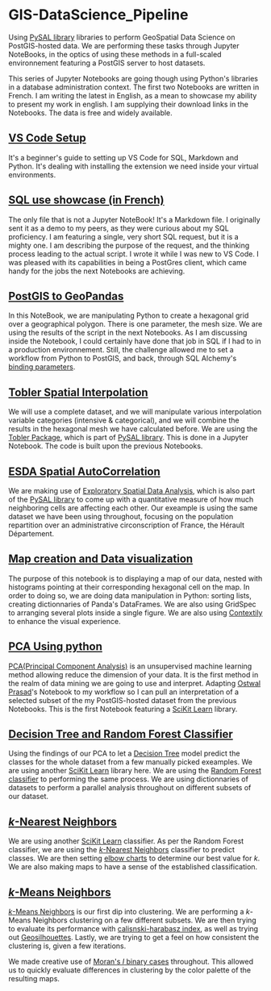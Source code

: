 # GIS-DataScience_Pipeline

Using [PySAL library](http://pysal.org/pysal/) libraries to perform GeoSpatial Data Science on PostGIS-hosted data. We are performing these tasks through Jupyter NoteBooks, in the optics of using these methods in a full-scaled environnement featuring a PostGIS server to host datasets.

This series of Jupyter Notebooks are going though using Python's libraries in a database administration context. The first two Notebooks are written in French. I am writing the latest in English, as a mean to showcase my ability to present my work in english. I am supplying their download links in the Notebooks. The data is free and widely available.

## [VS Code Setup](https://github.com/AdrienGahery/GIS-DataScience_Pipeline/blob/main/0_VSCode_setup.ipynb)

It's a beginner's guide to setting up VS Code for SQL, Markdown and Python. It's dealing with installing the extension we need inside your virtual environments.

## [SQL use showcase (in French)](https://github.com/AdrienGahery/GIS-DataScience_Pipeline/blob/main/1_SQL.md)

The only file that is not a Jupyter NoteBook! It's a Markdown file. I originally sent it as a demo to my peers, as they were curious about my SQL proficiency. I am featuring a single, very short SQL request, but it is a mighty one. I am describing the purpose of the request, and the thinking process leading to the actual script. I wrote it while I was new to VS Code. I was pleased with its capabilities in being a PostGres client, which came handy for the jobs the next Notebooks are achieving.

## [PostGIS to GeoPandas](https://github.com/AdrienGahery/GIS-DataScience_Pipeline/blob/main/2_PostGIS_to_GeoPandas.ipynb)

In this NoteBook, we are manipulating Python to create a hexagonal grid over a geographical polygon. There is one parameter, the mesh size. We are using the results of the script in the next Notebooks. As I am discussing inside the Notebook, I could certainly have done that job in SQL if I had to in a production environnement. Still, the challenge allowed me to set a workflow from Python to PostGIS, and back, through SQL Alchemy's [binding parameters](https://docs.sqlalchemy.org/en/13/core/tutorial.html#specifying-bound-parameter-behaviors).

## [Tobler Spatial Interpolation](https://github.com/AdrienGahery/GIS-DataScience_Pipeline/blob/main/3_Spatial_Interpolation.ipynb)

We will use a complete dataset, and we will manipulate various interpolation variable categories (intensive & categorical), and we will combine the results in the hexagonal mesh we have calculated before. We are using the [Tobler Package](https://pysal.org/tobler/), which is part of [PySAL library](http://pysal.org/pysal/). This is done in a Jupyter Notebook. The code is built upon the previous Notebooks.

## [ESDA Spatial AutoCorrelation](https://github.com/AdrienGahery/GIS-DataScience_Pipeline/blob/main/4_Spatial_autocorrelation.ipynb)

We are making use of [Exploratory Spatial Data Analysis](https://pysal.org/esda/), which is also part of the [PySAL library](http://pysal.org/pysal/) to come up with a quantitative measure of how much neighboring cells are affecting each other. Our exeample is using the same dataset we have been using throughout, focusing on the population repartition over an administrative circonscription of France, the Hérault Département.

## [Map creation and Data visualization](https://github.com/AdrienGahery/GIS-DataScience_Pipeline/blob/main/5_maps_and_dataviz.ipynb)

The purpose of this notebook is to displaying a map of our data, nested with histograms pointing at their corresponding hexagonal cell on the map. 
In order to doing so, we are doing data manipulation in Python: sorting lists, creating dictionnaries of Panda's DataFrames. We are also using GridSpec to arranging several plots inside a single figure.
We are also using [Contextily](https://contextily.readthedocs.io/en/latest/reference.html) to enhance the visual experience.

## [PCA Using python](https://github.com/AdrienGahery/GIS-DataScience_Pipeline/blob/main/6_PCA.ipynb)

[PCA(Principal Component Analysis)](https://scikit-learn.org/stable/modules/decomposition.html#pca) is an unsupervised machine learning method allowing reduce the dimension of your data. It is the first method in the realm of data mining we are going to use and interpret.
Adapting [Ostwal Prasad](https://github.com/ostwalprasad/ostwalprasad.github.io/tree/master)'s Notebook to my workflow so I can pull an interpretation of a selected subset of the my PostGIS-hosted dataset from the previous Notebooks. This is the first Notebook featuring a [SciKit Learn](https://scikit-learn.org/stable/index.html) library.

## [Decision Tree and Random Forest Classifier](https://github.com/AdrienGahery/GIS-DataScience_Pipeline/blob/main/7_Descision_Tree_Random_Forest.ipynb)

Using the findings of our PCA to let a [Decision Tree](https://scikit-learn.org/stable/modules/tree.html) model predict the classes for the whole dataset from a few manually picked exeamples. We are using another [SciKit Learn](https://scikit-learn.org/stable/index.html) library here. We are using the [Random Forest classifier](https://scikit-learn.org/stable/modules/generated/sklearn.ensemble.RandomForestClassifier.html) to performing the same process. We are using dictionnaries of datasets to perform a parallel analysis throughout on different subsets of our dataset. 

## [*k*-Nearest Neighbors](https://github.com/AdrienGahery/GIS-DataScience_Pipeline/blob/main/8_k-Nearest_Neighbors.ipynb)

We are using another [SciKit Learn](https://scikit-learn.org/stable/index.html) classifier. As per the Random Forest classifier, we are using the [*k*-Nearest Neighbors](https://scikit-learn.org/stable/modules/generated/sklearn.neighbors.KNeighborsClassifier.html) classifier to predict classes. We are then setting [elbow charts](https://en.wikipedia.org/wiki/Elbow_method_(clustering)) to determine our best value for *k*.
We are also making maps to have a sense of the established classification.

## [*k*-Means Neighbors](https://github.com/AdrienGahery/GIS-DataScience_Pipeline/blob/main/9_KMeans_Neighbors.ipynb)

[*k*-Means Neighbors](https://scikit-learn.org/stable/modules/clustering.html#k-means) is our first dip into clustering. We are performing a *k*-Means Neighbors clustering on a few different subsets. We are then trying to evaluate its performance with [calisnski-harabasz index](https://scikit-learn.org/stable/modules/clustering.html#calinski-harabasz-index), as well as trying out [Geosilhouettes](https://pysal.org/esda/notebooks/geosilhouettes.html). Lastly, we are trying to get a feel on how consistent the clustering is, given a few iterations.

We made creative use of [Moran's ${I}$ binary cases](https://pysal.org/esda/notebooks/spatialautocorrelation.html) throughout. This allowed us to quickly evaluate differences in clustering by the color palette of the resulting maps.
